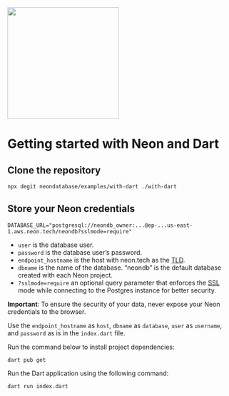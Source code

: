 <img width="250px" src="https://neon.tech/brand/neon-logo-dark-color.svg" />

# Getting started with Neon and Dart

## Clone the repository

```bash
npx degit neondatabase/examples/with-dart ./with-dart
```

## Store your Neon credentials

```
DATABASE_URL="postgresql://neondb_owner:...@ep-...us-east-1.aws.neon.tech/neondb?sslmode=require"
```

- `user` is the database user.
- `password` is the database user’s password.
- `endpoint_hostname` is the host with neon.tech as the [TLD](https://www.cloudflare.com/en-gb/learning/dns/top-level-domain/).
- `dbname` is the name of the database. “neondb” is the default database created with each Neon project.
- `?sslmode=require` an optional query parameter that enforces the [SSL](https://www.cloudflare.com/en-gb/learning/ssl/what-is-ssl/) mode while connecting to the Postgres instance for better security.

**Important**: To ensure the security of your data, never expose your Neon credentials to the browser.

Use the `endpoint_hostname` as `host`, `dbname` as `database`, `user` as `username`, and `password` as is in the `index.dart` file.

Run the command below to install project dependencies:

```
dart pub get
```

Run the Dart application using the following command:

```
dart run index.dart
```
